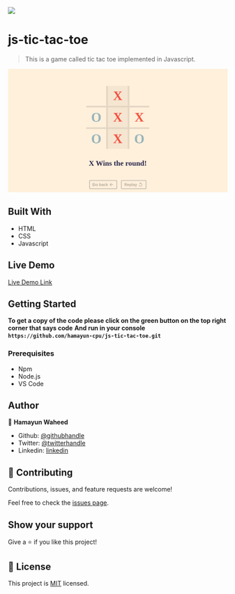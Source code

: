 ![](https://img.shields.io/badge/Microverse-blueviolet)

# js-tic-tac-toe

> This is a game called tic tac toe implemented in Javascript.

![screenshot](/img/ss.png)

## Built With

- HTML
- CSS
- Javascript

## Live Demo

[Live Demo Link](https://hamayun-cpu.github.io/js-tic-tac-toe/)

## Getting Started

**To get a copy of the code please click on the green button on the top right corner that says code**
**And run in your console `https://github.com/hamayun-cpu/js-tic-tac-toe.git`**

### Prerequisites

- Npm
- Node.js
- VS Code

## Author

👤 **Hamayun Waheed**

- Github: [@githubhandle](https://github.com/hamayun-cpu)
- Twitter: [@twitterhandle](https://twitter.com/hamayun_waheed)
- Linkedin: [linkedin](https://www.linkedin.com/in/hamayun-waheed-3527381b2/)

## 🤝 Contributing

Contributions, issues, and feature requests are welcome!

Feel free to check the [issues page](issues/).

## Show your support

Give a ⭐️ if you like this project!

## 📝 License

This project is [MIT](lic.url) licensed.
